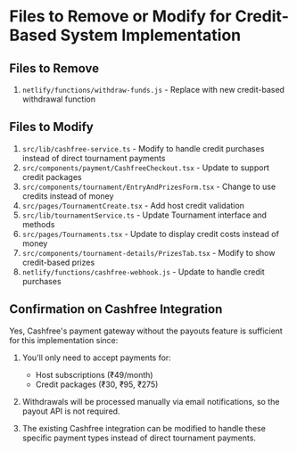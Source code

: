 # Files to Remove or Modify for Credit-Based System Implementation

## Files to Remove

1. `netlify/functions/withdraw-funds.js` - Replace with new credit-based withdrawal function

## Files to Modify

1. `src/lib/cashfree-service.ts` - Modify to handle credit purchases instead of direct tournament payments
2. `src/components/payment/CashfreeCheckout.tsx` - Update to support credit packages
3. `src/components/tournament/EntryAndPrizesForm.tsx` - Change to use credits instead of money
4. `src/pages/TournamentCreate.tsx` - Add host credit validation
5. `src/lib/tournamentService.ts` - Update Tournament interface and methods
6. `src/pages/Tournaments.tsx` - Update to display credit costs instead of money
7. `src/components/tournament-details/PrizesTab.tsx` - Modify to show credit-based prizes
8. `netlify/functions/cashfree-webhook.js` - Update to handle credit purchases

## Confirmation on Cashfree Integration

Yes, Cashfree's payment gateway without the payouts feature is sufficient for this implementation since:

1. You'll only need to accept payments for:
   - Host subscriptions (₹49/month)
   - Credit packages (₹30, ₹95, ₹275)

2. Withdrawals will be processed manually via email notifications, so the payout API is not required.

3. The existing Cashfree integration can be modified to handle these specific payment types instead of direct tournament payments.